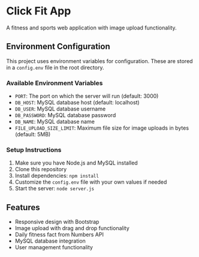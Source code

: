 # Click Fit App

A fitness and sports web application with image upload functionality.

## Environment Configuration

This project uses environment variables for configuration. These are stored in a `config.env` file in the root directory.

### Available Environment Variables

- `PORT`: The port on which the server will run (default: 3000)
- `DB_HOST`: MySQL database host (default: localhost)
- `DB_USER`: MySQL database username
- `DB_PASSWORD`: MySQL database password
- `DB_NAME`: MySQL database name
- `FILE_UPLOAD_SIZE_LIMIT`: Maximum file size for image uploads in bytes (default: 5MB)

### Setup Instructions

1. Make sure you have Node.js and MySQL installed
2. Clone this repository
3. Install dependencies: `npm install`
4. Customize the `config.env` file with your own values if needed
5. Start the server: `node server.js`

## Features

- Responsive design with Bootstrap
- Image upload with drag and drop functionality
- Daily fitness fact from Numbers API
- MySQL database integration
- User management functionality
